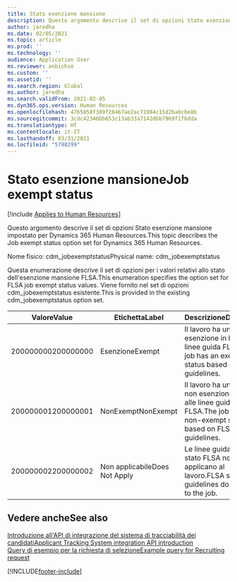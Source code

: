 ```yaml
---
title: Stato esenzione mansione
description: Questo argomento descrive il set di opzioni Stato esenzione mansione impostato per Dynamics 365 Human Resources.
author: jaredha
ms.date: 02/05/2021
ms.topic: article
ms.prod: ''
ms.technology: ''
audience: Application User
ms.reviewer: anbichse
ms.custom: ''
ms.assetid: ''
ms.search.region: Global
ms.author: jaredha
ms.search.validFrom: 2021-02-05
ms.dyn365.ops.version: Human Resources
ms.openlocfilehash: 4765858f389f28467ae2ac71084c15d2ba0cbe8b
ms.sourcegitcommit: 3cdc42346bb653c13ab33a7142dbb7969f1f6dda
ms.translationtype: HT
ms.contentlocale: it-IT
ms.lasthandoff: 03/31/2021
ms.locfileid: "5798299"
---
```

# <a name="job-exempt-status"></a><span data-ttu-id="7f29d-103">Stato esenzione mansione</span><span class="sxs-lookup"><span data-stu-id="7f29d-103">Job exempt status</span></span>

[!include [Applies to Human Resources](../includes/applies-to-hr.md)]

<span data-ttu-id="7f29d-104">Questo argomento descrive il set di opzioni Stato esenzione mansione impostato per Dynamics 365 Human Resources.</span><span class="sxs-lookup"><span data-stu-id="7f29d-104">This topic describes the Job exempt status option set for Dynamics 365 Human Resources.</span></span>

<span data-ttu-id="7f29d-105">Nome fisico: cdm_jobexemptstatus</span><span class="sxs-lookup"><span data-stu-id="7f29d-105">Physical name: cdm_jobexemptstatus</span></span>

<span data-ttu-id="7f29d-106">Questa enumerazione descrive il set di opzioni per i valori relativi allo stato dell'esenzione mansione FLSA.</span><span class="sxs-lookup"><span data-stu-id="7f29d-106">This enumeration specifies the option set for FLSA job exempt status values.</span></span> <span data-ttu-id="7f29d-107">Viene fornito nel set di opzioni cdm_jobexemptstatus esistente.</span><span class="sxs-lookup"><span data-stu-id="7f29d-107">This is provided in the existing cdm_jobexemptstatus option set.</span></span>

| <span data-ttu-id="7f29d-108">Valore</span><span class="sxs-lookup"><span data-stu-id="7f29d-108">Value</span></span> | <span data-ttu-id="7f29d-109">Etichetta</span><span class="sxs-lookup"><span data-stu-id="7f29d-109">Label</span></span> | <span data-ttu-id="7f29d-110">Descrizione</span><span class="sxs-lookup"><span data-stu-id="7f29d-110">Description</span></span> |
| --- | --- | --- |
| <span data-ttu-id="7f29d-111">200000000</span><span class="sxs-lookup"><span data-stu-id="7f29d-111">200000000</span></span> | <span data-ttu-id="7f29d-112">Esenzione</span><span class="sxs-lookup"><span data-stu-id="7f29d-112">Exempt</span></span> | <span data-ttu-id="7f29d-113">Il lavoro ha uno stato di esenzione in base alle linee guida FLSA.</span><span class="sxs-lookup"><span data-stu-id="7f29d-113">The job has an exempt status based on FLSA guidelines.</span></span> |
| <span data-ttu-id="7f29d-114">200000001</span><span class="sxs-lookup"><span data-stu-id="7f29d-114">200000001</span></span> | <span data-ttu-id="7f29d-115">NonExempt</span><span class="sxs-lookup"><span data-stu-id="7f29d-115">NonExempt</span></span> | <span data-ttu-id="7f29d-116">Il lavoro ha uno stato di non esenzione in base alle linee guida FLSA.</span><span class="sxs-lookup"><span data-stu-id="7f29d-116">The job has a non-exempt status based on FLSA guidelines.</span></span> |
| <span data-ttu-id="7f29d-117">200000002</span><span class="sxs-lookup"><span data-stu-id="7f29d-117">200000002</span></span> | <span data-ttu-id="7f29d-118">Non applicabile</span><span class="sxs-lookup"><span data-stu-id="7f29d-118">Does Not Apply</span></span> | <span data-ttu-id="7f29d-119">Le linee guida sullo stato FLSA non si applicano al lavoro.</span><span class="sxs-lookup"><span data-stu-id="7f29d-119">FLSA status guidelines do not apply to the job.</span></span> |

## <a name="see-also"></a><span data-ttu-id="7f29d-120">Vedere anche</span><span class="sxs-lookup"><span data-stu-id="7f29d-120">See also</span></span>

[<span data-ttu-id="7f29d-121">Introduzione all'API di integrazione del sistema di tracciabilità dei candidati</span><span class="sxs-lookup"><span data-stu-id="7f29d-121">Applicant Tracking System integration API introduction</span></span>](hr-admin-integration-ats-api-introduction.md)<br>
[<span data-ttu-id="7f29d-122">Query di esempio per la richiesta di selezione</span><span class="sxs-lookup"><span data-stu-id="7f29d-122">Example query for Recruiting request</span></span>](hr-admin-integration-ats-api-recruiting-request-example-query.md)


[!INCLUDE[footer-include](../includes/footer-banner.md)]